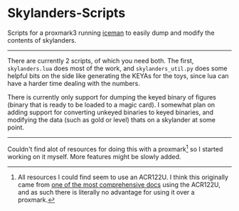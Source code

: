 # Skylanders-Scripts
Scripts for a proxmark3 running [iceman](https://github.com/RfidResearchGroup/proxmark3) to easily dump and modify the contents of skylanders.

------

There are currently 2 scripts, of which you need both. The first, `skylanders.lua` does most of the work, and `skylanders_util.py` does some helpful bits on the side like generating the KEYAs for the toys, since lua can have a harder time dealing with the numbers.

There is currently only support for dumping the keyed binary of figures (binary that is ready to be loaded to a magic card). I somewhat plan on adding support for converting unkeyed binaries to keyed binaries, and modifying the data (such as gold or level) thats on a skylander at some point.

------

Couldn't find alot of resources for doing this with a proxmark[^1] so I started working on it myself. More features might be slowly added.

[^1]: All resources I could find seem to use an ACR122U. I think this originally came from [one of the most comprehensive docs](https://marijnkneppers.dev/posts/reverse-engineering-skylanders-toys-to-life-mechanics/) using the ACR122U, and as such there is literally no advantage for using it over a proxmark.
